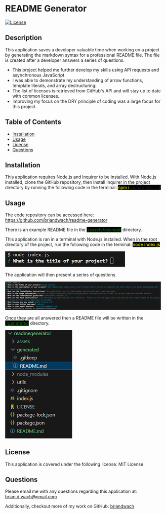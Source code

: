 # README Generator 

[![License](https://img.shields.io/badge/License-MIT-blue.svg)](http://choosealicense.com/licenses/mit/)

## Description

This application saves a developer valuable time when working on a project by generating the markdown syntax for a professional README file.  The file is created after a developer answers a series of questions.  

- This project helped me further develop my skills using API requests and asynchronous JavaScript. 
- I was able to demonstrate my understanding of arrow functions, template literals, and array destructuring.   
- The list of licenses is retrieved from GitHub's API and will stay up to date with common licenses.  
- Improving my focus on the DRY principle of coding was a large focus for this project.

## Table of Contents

- [Installation](#installation)
- [Usage](#usage)
- [License](#license)
- [Questions](#questions)

## Installation

This application requires Node.js and Inquirer to be installed.  With Node.js installed, clone the GitHub repository, then install Inquirer in the project directory by running the following code in the terminal: <span style="background:black; color:yellow">npm i inquirer@8.2.4</span>

## Usage

The code repository can be accessed here:
https://github.com/briandwach/readme-generator

There is an example README file in the <span style="background:black; color:green">./assets/example</span> directory.  

This application is ran in a terminal with Node.js installed.  When in the root directory of the project, run the following code in the terminal: <span style="background:black; color:yellow">node index.js</span>

![Running Application](./assets/images/init.png)  

The application will then present a series of questions.

![Question Prompts](./assets/images/prompts.png)  

Once they are all answered then a README file will be written in the <span style="background:black; color:green">./generated</span> directory. 

![Generated README](./assets/images/generated.png)  

## License
This application is covered under the following license: MIT License 

## Questions
Please email me with any questions regarding this application at: 
brian.d.wach@gmail.com

Additionally, checkout more of my work on GitHub:
[briandwach](https://github.com/briandwach)